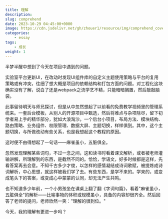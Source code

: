 ```yaml
---
title: 理解
description: 
slug: comprehend
date: 2023-10-29 04:45:00+0000
image: https://cdn.jsdelivr.net/gh/zhouer1/resource/img/comprehend_cover.png
categories:
    - essay
tags:
    - 成长
weight: 1
---
```

半梦半醒中想到了今天在项目中遇到的问题。

实验室平台更新UI，在改动时发现UI组件库的自定义主题使用策略与平台的复用策略或有冲突，往细了想大概是项目的依赖结构和打包方面的问题。对工程化这块确实没有了解，说白了还是webpack之流学艺不精，只能暗暗搁置，然后敲敲脑袋。

此事留待明天与师兄探讨，但是从中忽然想起了以前看的免费教学视频里的管理系统来。一套后台模板，从别人的开源项目中甄选，然后将难点与杂项除尽，留下初学者易上手的精华部分，犹如大浪淘沙。一个后台小项目，布局方法、模块结构、路由策略、业务组件、权限管理、数据大屏、主题切换，样样俱到。其中，这个主题切换，与所做改动有些关系，也是我想起这个教程的原因。

这时便不由得想起了一句话——麻雀虽小，五脏俱全。

忽然发现理解某些词句，不过一念之间，这和读书时看着课文解析，或者被老师灌输讲解，所理解到的东西，是截然不同的。恰恰，学语文，好多时候都是这样，先看答案再去会意。不知千古多少才俊，以怎样的感情凝结成诗词歌赋，被提炼成诗词解析，中心思想，就这样被我们学了去。有些东西，是学不来的。学来的，或变成笔头下的答案，或变成心中蒙蒙的认同，却无法产生共鸣。

也不知道多少年前，一个小男孩坐在课桌上翻了翻《字词句篇》，看着"麻雀虽小，五脏俱全"的解析——比喻事物的体积或规模虽小，具备的内容却很齐全。然后回答了老师的提问，老师欣然一笑："理解的很到位。"

今天，我的理解有更进一步吗？
